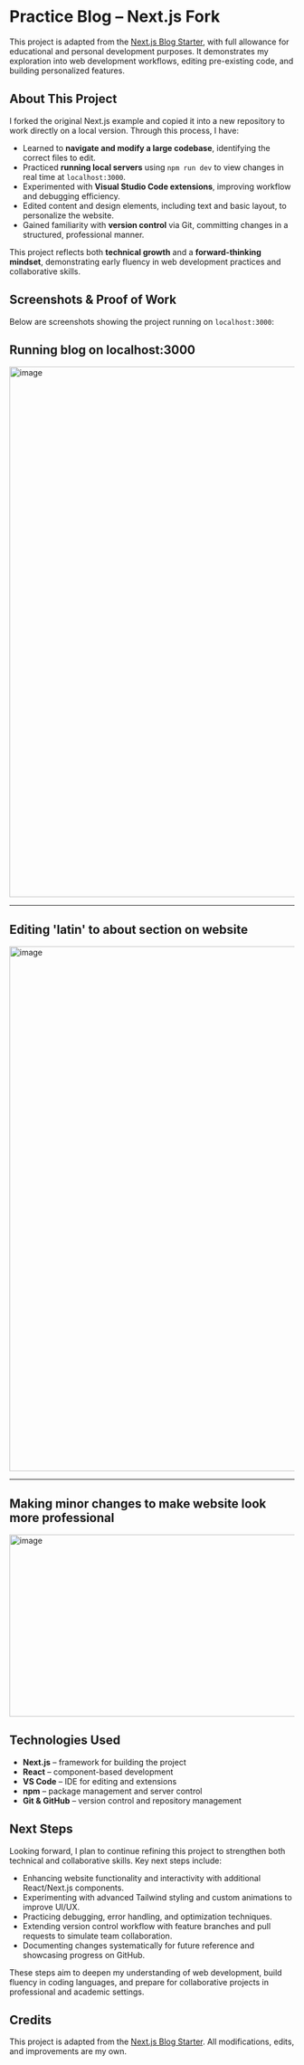 # Practice Blog – Next.js Fork

This project is adapted from the [Next.js Blog Starter](https://github.com/vercel/next.js/tree/canary/examples/blog-starter), with full allowance for educational and personal development purposes. It demonstrates my exploration into web development workflows, editing pre-existing code, and building personalized features.

## About This Project

I forked the original Next.js example and copied it into a new repository to work directly on a local version. Through this process, I have:

- Learned to **navigate and modify a large codebase**, identifying the correct files to edit.  
- Practiced **running local servers** using `npm run dev` to view changes in real time at `localhost:3000`.  
- Experimented with **Visual Studio Code extensions**, improving workflow and debugging efficiency.  
- Edited content and design elements, including text and basic layout, to personalize the website.  
- Gained familiarity with **version control** via Git, committing changes in a structured, professional manner.

This project reflects both **technical growth** and a **forward-thinking mindset**, demonstrating early fluency in web development practices and collaborative skills.

## Screenshots & Proof of Work

Below are screenshots showing the project running on `localhost:3000`:

## Running blog on localhost:3000
<img width="1891" height="938" alt="image" src="https://github.com/user-attachments/assets/43df7336-932c-40c6-818d-84cfbfa74d82" />

---
## Editing 'latin' to about section on website
<img width="1645" height="928" alt="image" src="https://github.com/user-attachments/assets/9ec4c72a-c678-4f70-b609-07f04256c98d" />

---
## Making minor changes to make website look more professional
<img width="808" height="322" alt="image" src="https://github.com/user-attachments/assets/c1444af6-246a-4734-85ef-3090bdbe7f47" />



## Technologies Used

- **Next.js** – framework for building the project  
- **React** – component-based development  
- **VS Code** – IDE for editing and extensions  
- **npm** – package management and server control  
- **Git & GitHub** – version control and repository management

## Next Steps

Looking forward, I plan to continue refining this project to strengthen both technical and collaborative skills. Key next steps include:

- Enhancing website functionality and interactivity with additional React/Next.js components.
- Experimenting with advanced Tailwind styling and custom animations to improve UI/UX.
- Practicing debugging, error handling, and optimization techniques.
- Extending version control workflow with feature branches and pull requests to simulate team collaboration.
- Documenting changes systematically for future reference and showcasing progress on GitHub.

These steps aim to deepen my understanding of web development, build fluency in coding languages, and prepare for collaborative projects in professional and academic settings.


## Credits

This project is adapted from the [Next.js Blog Starter](https://github.com/vercel/next.js/tree/canary/examples/blog-starter). All modifications, edits, and improvements are my own.
